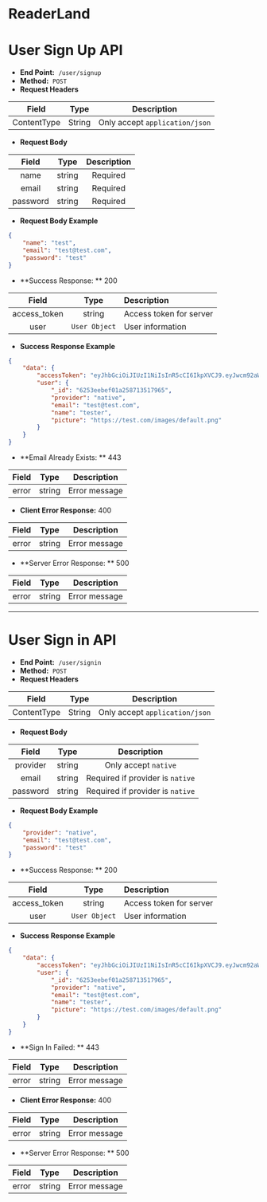 # ReaderLand

# User Sign Up API

-   **End Point:**&nbsp; `/user/signup`
-   **Method:**&nbsp; `POST`
-   **Request Headers**

|    Field    |  Type  |          Description           |
| :---------: | :----: | :----------------------------: |
| ContentType | String | Only accept `application/json` |

-   **Request Body**

|  Field   |  Type  | Description |
| :------: | :----: | :---------: |
|   name   | string |  Required   |
|  email   | string |  Required   |
| password | string |  Required   |

-   **Request Body Example**

```JSON
{
	"name": "test",
	"email": "test@test.com",
	"password": "test"
}
```

-   **Success Response: ** 200

|    Field     |     Type      | Description             |
| :----------: | :-----------: | :---------------------- |
| access_token |    string     | Access token for server |
|     user     | `User Object` | User information        |

-   **Success Response Example**

```JSON
{
	"data": {
		"accessToken": "eyJhbGciOiJIUzI1NiIsInR5cCI6IkpXVCJ9.eyJwcm92aWRlciI6Im5hdGl2ZSIsIm5hbWUiOiJGb3VydGggVXNlciIsImVtYWlsIjoidGVzdGVyNEBleHByZXNzLmNvbSIsImlhdCI6MTY0OTY3NTYzMX0.rQ4jyVz3XOOOKkut5YIALbDjqTVHeDGgGbDKnC7oLJo",
		"user": {
			"_id": "6253eebef01a258713517965",
			"provider": "native",
			"email": "test@test.com",
			"name": "tester",
			"picture": "https://test.com/images/default.png"
		}
	}
}
```

-   **Email Already Exists: ** 443

| Field |  Type  |  Description  |
| :---: | :----: | :-----------: |
| error | string | Error message |

-   **Client Error Response:** 400

| Field |  Type  |  Description  |
| :---: | :----: | :-----------: |
| error | string | Error message |

-   **Server Error Response: ** 500

| Field |  Type  |  Description  |
| :---: | :----: | :-----------: |
| error | string | Error message |

---

# User Sign in API

-   **End Point:**&nbsp; `/user/signin`
-   **Method:**&nbsp; `POST`
-   **Request Headers**

|    Field    |  Type  |          Description           |
| :---------: | :----: | :----------------------------: |
| ContentType | String | Only accept `application/json` |

-   **Request Body**

|  Field   |  Type  |           Description            |
| :------: | :----: | :------------------------------: |
| provider | string |       Only accept `native`       |
|  email   | string | Required if provider is `native` |
| password | string | Required if provider is `native` |

-   **Request Body Example**

```JSON
{
	"provider": "native",
	"email": "test@test.com",
	"password": "test"
}
```

-   **Success Response: ** 200

|    Field     |     Type      | Description             |
| :----------: | :-----------: | :---------------------- |
| access_token |    string     | Access token for server |
|     user     | `User Object` | User information        |

-   **Success Response Example**

```JSON
{
	"data": {
		"accessToken": "eyJhbGciOiJIUzI1NiIsInR5cCI6IkpXVCJ9.eyJwcm92aWRlciI6Im5hdGl2ZSIsIm5hbWUiOiJGb3VydGggVXNlciIsImVtYWlsIjoidGVzdGVyNEBleHByZXNzLmNvbSIsImlhdCI6MTY0OTY3NTYzMX0.rQ4jyVz3XOOOKkut5YIALbDjqTVHeDGgGbDKnC7oLJo",
		"user": {
			"_id": "6253eebef01a258713517965",
			"provider": "native",
			"email": "test@test.com",
			"name": "tester",
			"picture": "https://test.com/images/default.png"
		}
	}
}
```

-   **Sign In Failed: ** 443

| Field |  Type  |  Description  |
| :---: | :----: | :-----------: |
| error | string | Error message |

-   **Client Error Response:** 400

| Field |  Type  |  Description  |
| :---: | :----: | :-----------: |
| error | string | Error message |

-   **Server Error Response: ** 500

| Field |  Type  |  Description  |
| :---: | :----: | :-----------: |
| error | string | Error message |
